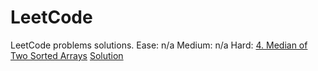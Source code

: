 # LeetCode
LeetCode problems solutions.
Ease:
n/a
Medium:
n/a
Hard:
[4. Median of Two Sorted Arrays](https://leetcode.com/problems/median-of-two-sorted-arrays/)
     [Solution](https://github.com/YuriSpiridonov/LeetCode/blob/master/Hard/MedianofTwoSortedArrays.py) 
